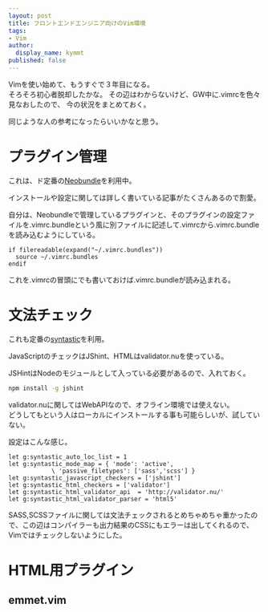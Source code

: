 ```yaml
---
layout: post
title: フロントエンドエンジニア向けのVim環境 
tags:
- Vim 
author:
  display_name: kymmt
published: false
---
```


Vimを使い始めて、もうすぐで３年目になる。  
そろそろ初心者脱却したかな。  その辺はわからないけど、GW中に.vimrcを色々見なおしたので、
今の状況をまとめておく。

同じような人の参考になったらいいかなと思う。

# プラグイン管理

これは、ド定番の[Neobundle](https://github.com/Shougo/neobundle.vim)を利用中。  

インストールや設定に関しては詳しく書いている記事がたくさんあるので割愛。

自分は、Neobundleで管理しているプラグインと、そのプラグインの設定ファイルを.vimrc.bundleという風に別ファイルに記述して.vimrcから.vimrc.bundleを読み込むようにしている。

~~~ vim
if filereadable(expand("~/.vimrc.bundles"))
  source ~/.vimrc.bundles
endif
~~~

これを.vimrcの冒頭にでも書いておけば.vimrc.bundleが読み込まれる。

# 文法チェック

これも定番の[syntastic](https://github.com/scrooloose/syntastic)を利用。

JavaScriptのチェックはJShint、HTMLはvalidator.nuを使っている。

JSHintはNodeのモジュールとして入っている必要があるので、入れておく。

~~~ bash
npm install -g jshint
~~~

validator.nuに関してはWebAPIなので、オフライン環境では使えない。  
どうしてもという人はローカルにインストールする事も可能らしいが、試していない。

設定はこんな感じ。

~~~ vim
let g:syntastic_auto_loc_list = 1
let g:syntastic_mode_map = { 'mode': 'active', 
            \ 'passive_filetypes': ['sass','scss'] }
let g:syntastic_javascript_checkers = ['jshint']
let g:syntastic_html_checkers = ['validator']
let g:syntastic_html_validator_api  = 'http://validator.nu/'
let g:syntastic_html_validator_parser = 'html5'
~~~

SASS,SCSSファイルに関しては文法チェックされるとめちゃめちゃ重かったので、この辺はコンパイラーも出力結果のCSSにもエラーは出してくれるので、Vimではチェックしないようにした。



# HTML用プラグイン

## emmet.vim






